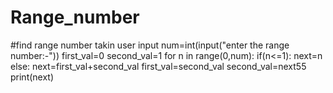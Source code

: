# Range_number
#find range number takin user input
num=int(input("enter the range number:-"))
first_val=0
second_val=1
for n in range(0,num):
    if(n<=1):
        next=n
    else:
        next=first_val+second_val
        first_val=second_val
        second_val=next55
        print(next)
